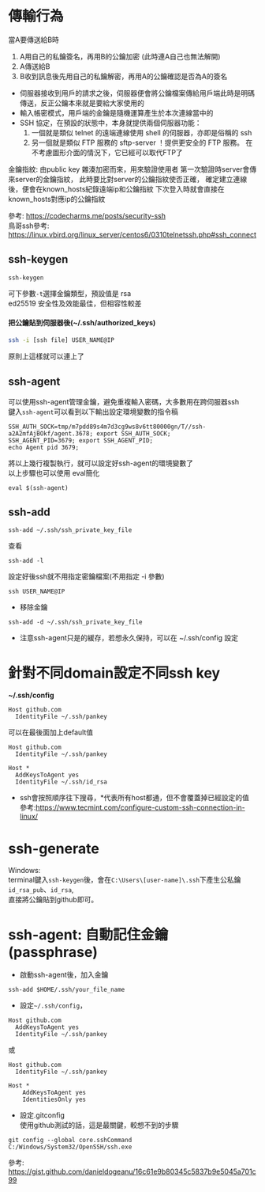 傳輸行為
===========
當A要傳送給B時
1. A用自己的私鑰簽名，再用B的公鑰加密 (此時連A自己也無法解開)
2. A傳送給B
3. B收到訊息後先用自己的私鑰解密，再用A的公鑰確認是否為A的簽名

* 伺服器接收到用戶的請求之後，伺服器便會將公鑰檔案傳給用戶端此時是明碼傳送，反正公鑰本來就是要給大家使用的
* 輸入帳密模式，用戶端的金鑰是隨機運算產生於本次連線當中的
* SSH 協定，在預設的狀態中，本身就提供兩個伺服器功能：
  1. 一個就是類似 telnet 的遠端連線使用 shell 的伺服器，亦即是俗稱的 ssh
  2. 另一個就是類似 FTP 服務的 sftp-server ！提供更安全的 FTP 服務。
    在不考慮圖形介面的情況下，它已經可以取代FTP了

金鑰指紋:
由public key 雜湊加密而來，用來驗證使用者
第一次驗證時server會傳來server的金鑰指紋，
此時要比對server的公鑰指紋使否正確，
確定建立連線後，便會在known_hosts紀錄遠端ip和公鑰指紋
下次登入時就會直接在known_hosts對應ip的公鑰指紋


參考: https://codecharms.me/posts/security-ssh  
鳥哥ssh參考: https://linux.vbird.org/linux_server/centos6/0310telnetssh.php#ssh_connect

ssh-keygen
--------
``` shell
ssh-keygen
```
可下參數`-t`選擇金鑰類型，預設值是 rsa  
ed25519 安全性及效能最佳，但相容性較差

#### 把公鑰貼到伺服器後(~/.ssh/authorized_keys)
``` bash
ssh -i [ssh file] USER_NAME@IP
```
原則上這樣就可以連上了

ssh-agent
--------
可以使用ssh-agent管理金鑰，避免重複輸入密碼，大多數用在跨伺服器ssh  
鍵入`ssh-agent`可以看到以下輸出設定環境變數的指令稿
```
SSH_AUTH_SOCK=tmp/m7pdd89s4m7d3cg9ws8v6tt80000gn/T//ssh-a2A2mfAjBOkf/agent.3678; export SSH_AUTH_SOCK;
SSH_AGENT_PID=3679; export SSH_AGENT_PID;
echo Agent pid 3679;
```
將以上幾行複製執行，就可以設定好ssh-agent的環境變數了  
以上步驟也可以使用 eval簡化
```
eval $(ssh-agent)
```

ssh-add
--------
```
ssh-add ~/.ssh/ssh_private_key_file
```
查看
```
ssh-add -l
```

設定好後ssh就不用指定密鑰檔案(不用指定 -i 參數)
```
ssh USER_NAME@IP
```

* 移除金鑰
```
ssh-add -d ~/.ssh/ssh_private_key_file
```

* 注意ssh-agent只是的緩存，若想永久保持，可以在 ~/.ssh/config 設定


針對不同domain設定不同ssh key
===========
__~/.ssh/config__
```
Host github.com
  IdentityFile ~/.ssh/pankey
```

可以在最後面加上default值
```
Host github.com
  IdentityFile ~/.ssh/pankey
  
Host *
  AddKeysToAgent yes
  IdentityFile ~/.ssh/id_rsa
```
* ssh會按照順序往下搜尋，*代表所有host都通，但不會覆蓋掉已經設定的值  
參考:https://www.tecmint.com/configure-custom-ssh-connection-in-linux/

ssh-generate
========
Windows:  
terminal鍵入`ssh-keygen`後，會在`C:\Users\[user-name]\.ssh`下產生公私鑰`id_rsa_pub`、`id_rsa`,  
直接將公鑰貼到github即可。

ssh-agent: 自動記住金鑰(passphrase)
==========

* 啟動ssh-agent後，加入金鑰
```
ssh-add $HOME/.ssh/your_file_name
```

* 設定`~/.ssh/config`，
```
Host github.com
  AddKeysToAgent yes
  IdentityFile ~/.ssh/pankey
```
或
```
Host github.com
  IdentityFile ~/.ssh/pankey

Host *
	AddKeysToAgent yes
	IdentitiesOnly yes
```

* 設定.gitconfig  
  使用github測試的話，這是最關鍵，較想不到的步驟  

```
git config --global core.sshCommand C:/Windows/System32/OpenSSH/ssh.exe
```

參考: https://gist.github.com/danieldogeanu/16c61e9b80345c5837b9e5045a701c99
